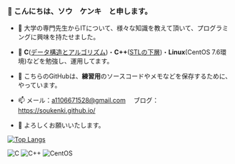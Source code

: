 <h3 align>👋 こんにちは、ソウ　ケンキ　と申します。</h3>

- :school: 大学の専門先生からITについて、様々な知識を教えて頂いて、プログラミングに興味を持たせました。

- 🌱 **C**([データ構造とアルゴリズム](https://github.com/Henmijyun/Test_for_C))・**C++**([STLの下層](https://github.com/soukenki/Test_for_Linux/tree/master/testCpp))・**Linux**(CentOS 7.6環境)などを勉強し、運用してます。

- :memo: こちらのGitHubは、**練習用**のソースコードやメモなどを保存するために、やっています。

- 📫 メール：a1106671528@gmail.com　 ブログ：https://soukenki.github.io/
- 🤝 よろしくお願いいたします。


[![Top Langs](https://github-readme-stats.vercel.app/api/top-langs/?username=soukenki&hide=HTML,JavaScript,CSS&layout=compact)](https://github.com/anuraghazra/github-readme-stats)

![C](https://img.shields.io/badge/C-00599C?style=for-the-badge&logo=c&logoColor=white)
![C++](https://img.shields.io/badge/C%2B%2B-00599C?style=for-the-badge&logo=c%2B%2B&logoColor=white)
![CentOS](https://img.shields.io/badge/Cent%20OS-262577?style=for-the-badge&logo=CentOS&logoColor=white)

<!---
Henmijyun/Henmijyun is a ✨ special ✨ repository because its `README.md` (this file) appears on your GitHub profile.
You can click the Preview link to take a look at your changes.
--->
